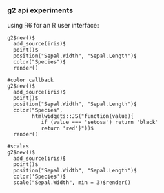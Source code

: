 ### g2 api experiments

using R6 for an R user interface:
    
    g2$new()$
      add_source(iris)$
      point()$
      position("Sepal.Width", "Sepal.Length")$
      color("Species")$
      render()
    
    #color callback
    g2$new()$
      add_source(iris)$
      point()$
      position("Sepal.Width", "Sepal.Length")$
      color("Species",
            htmlwidgets::JS("function(value){
               if (value === 'setosa') return 'black'
               return 'red'}"))$
      render()
    
    #scales
    g2$new()$
      add_source(iris)$
      point()$
      position("Sepal.Width", "Sepal.Length")$
      color('Species')$
      scale("Sepal.Width", min = 3)$render()
